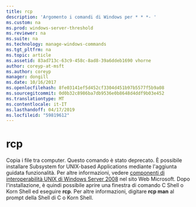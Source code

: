 ```yaml
---
title: rcp
description: 'Argomento i comandi di Windows per * * *- '
ms.custom: na
ms.prod: windows-server-threshold
ms.reviewer: na
ms.suite: na
ms.technology: manage-windows-commands
ms.tgt_pltfrm: na
ms.topic: article
ms.assetid: 83ad713c-63c9-458c-8ad8-39a6ddeb1690 vhorne
author: coreyp-at-msft
ms.author: coreyp
manager: dongill
ms.date: 10/16/2017
ms.openlocfilehash: 8fe03141ef5d452cf3304d451b97b5577f5b9a08
ms.sourcegitcommit: 0d0b32c8986ba7db9536e0b8648d4ddf9b03e452
ms.translationtype: MT
ms.contentlocale: it-IT
ms.lasthandoff: 04/17/2019
ms.locfileid: "59819612"
---
```

# <a name="rcp"></a>rcp



Copia i file tra computer. Questo comando è stato deprecato. È possibile installare Subsystem for UNIX-based Applications mediante l'aggiunta guidata funzionalità. Per altre informazioni, vedere [componenti di interoperabilità UNIX di Windows Server 2008](https://go.microsoft.com/fwlink/?LinkId=191835) nel sito Web Microsoft. Dopo l'installazione, è quindi possibile aprire una finestra di comando C Shell o Korn Shell ed eseguire **rcp**. Per altre informazioni, digitare **rcp man** al prompt della Shell di C o Korn Shell.
